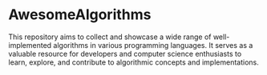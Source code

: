 # AwesomeAlgorithms
This repository aims to collect and showcase a wide range of well-implemented algorithms in various programming languages. It serves as a valuable resource for developers and computer science enthusiasts to learn, explore, and contribute to algorithmic concepts and implementations.
